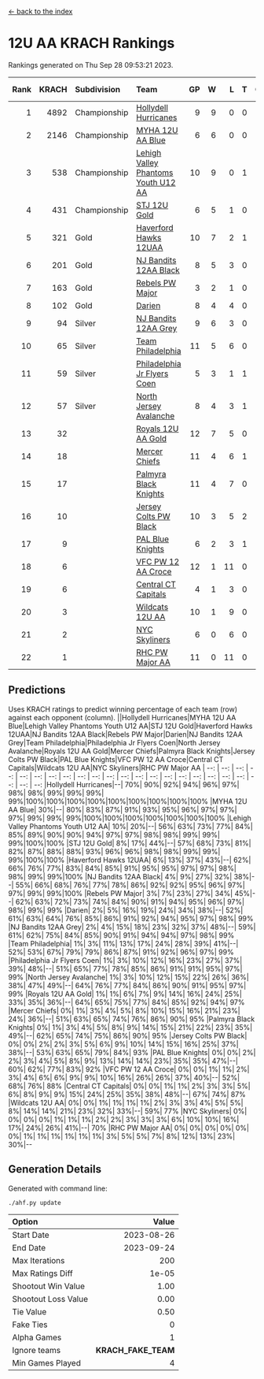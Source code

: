 [<- back to the index](readme.md)
# 12U AA KRACH Rankings
Rankings generated on Thu Sep 28 09:53:21 2023.

Rank|KRACH|Subdivision|Team|GP|W|L|T|OTW|OTL|SoS|Exp Wins|Win Diff
---:|---:|:---|:---|---:|---:|---:|---:|---:|---:|---:|---:|---:
1|4892|Championship|[Hollydell Hurricanes](https://gamesheetstats.com/seasons/3659/teams/141133/schedule)|9|9|0|0|2|0|80|9.8|-0.0
2|2146|Championship|[MYHA 12U AA Blue](https://gamesheetstats.com/seasons/3659/teams/141123/schedule)|6|6|0|0|1|0|50|6.8|-0.0
3|538|Championship|[Lehigh Valley Phantoms Youth U12 AA](https://gamesheetstats.com/seasons/3659/teams/141129/schedule)|10|9|0|1|0|0|39|10.4|0.0
4|431|Championship|[STJ 12U Gold](https://gamesheetstats.com/seasons/3659/teams/141122/schedule)|6|5|1|0|1|0|112|5.9|0.0
5|321|Gold|[Haverford Hawks 12UAA](https://gamesheetstats.com/seasons/3659/teams/141127/schedule)|10|7|2|1|0|2|543|8.4|0.0
6|201|Gold|[NJ Bandits 12AA Black](https://gamesheetstats.com/seasons/3659/teams/141126/schedule)|8|5|3|0|0|1|858|5.9|0.0
7|163|Gold|[Rebels PW Major](https://gamesheetstats.com/seasons/3659/teams/141138/schedule)|3|2|1|0|0|0|75|2.9|0.0
8|102|Gold|[Darien](https://gamesheetstats.com/seasons/3659/teams/141125/schedule)|8|4|4|0|1|1|341|4.9|0.0
9|94|Silver|[NJ Bandits 12AA Grey](https://gamesheetstats.com/seasons/3659/teams/141134/schedule)|9|6|3|0|1|0|569|6.9|0.0
10|65|Silver|[Team Philadelphia](https://gamesheetstats.com/seasons/3659/teams/141128/schedule)|11|5|6|0|1|0|633|5.9|0.0
11|59|Silver|[Philadelphia Jr Flyers Coen](https://gamesheetstats.com/seasons/3659/teams/141143/schedule)|5|3|1|1|0|0|64|4.4|0.0
12|57|Silver|[North Jersey Avalanche](https://gamesheetstats.com/seasons/3659/teams/141137/schedule)|8|4|3|1|0|2|626|5.4|0.0
13|32||[Royals 12U AA Gold](https://gamesheetstats.com/seasons/3659/teams/141142/schedule)|12|7|5|0|0|0|434|7.9|0.0
14|18||[Mercer Chiefs](https://gamesheetstats.com/seasons/3659/teams/141135/schedule)|11|4|6|1|0|0|83|5.4|0.0
15|17||[Palmyra Black Knights](https://gamesheetstats.com/seasons/3659/teams/141130/schedule)|11|4|7|0|1|0|844|4.9|0.0
16|10||[Jersey Colts PW Black](https://gamesheetstats.com/seasons/3659/teams/141141/schedule)|10|3|5|2|0|0|95|4.9|0.0
17|9||[PAL Blue Knights](https://gamesheetstats.com/seasons/3659/teams/141139/schedule)|6|2|3|1|0|0|24|3.4|0.0
18|6||[VFC PW 12 AA Croce](https://gamesheetstats.com/seasons/3659/teams/141131/schedule)|12|1|11|0|0|1|546|1.9|0.0
19|6||[Central CT Capitals](https://gamesheetstats.com/seasons/3659/teams/141124/schedule)|4|1|3|0|0|1|452|1.9|0.0
20|3||[Wildcats 12U AA](https://gamesheetstats.com/seasons/3659/teams/141136/schedule)|10|1|9|0|0|0|714|1.9|0.0
21|2||[NYC Skyliners](https://gamesheetstats.com/seasons/3659/teams/141144/schedule)|6|0|6|0|0|0|139|0.9|0.0
22|1||[RHC PW Major AA](https://gamesheetstats.com/seasons/3659/teams/141132/schedule)|11|0|11|0|0|0|89|0.9|0.0

## Predictions
Uses KRACH ratings to predict winning percentage of each team (row) against each opponent (column).
||Hollydell Hurricanes|MYHA 12U AA Blue|Lehigh Valley Phantoms Youth U12 AA|STJ 12U Gold|Haverford Hawks 12UAA|NJ Bandits 12AA Black|Rebels PW Major|Darien|NJ Bandits 12AA Grey|Team Philadelphia|Philadelphia Jr Flyers Coen|North Jersey Avalanche|Royals 12U AA Gold|Mercer Chiefs|Palmyra Black Knights|Jersey Colts PW Black|PAL Blue Knights|VFC PW 12 AA Croce|Central CT Capitals|Wildcats 12U AA|NYC Skyliners|RHC PW Major AA
| --: | --: | --: | --: | --: | --: | --: | --: | --: | --: | --: | --: | --: | --: | --: | --: | --: | --: | --: | --: | --: | --: | --: 
|Hollydell Hurricanes|--| 70%| 90%| 92%| 94%| 96%| 97%| 98%| 98%| 99%| 99%| 99%| 99%|100%|100%|100%|100%|100%|100%|100%|100%|100%
|MYHA 12U AA Blue| 30%|--| 80%| 83%| 87%| 91%| 93%| 95%| 96%| 97%| 97%| 97%| 99%| 99%| 99%|100%|100%|100%|100%|100%|100%|100%
|Lehigh Valley Phantoms Youth U12 AA| 10%| 20%|--| 56%| 63%| 73%| 77%| 84%| 85%| 89%| 90%| 90%| 94%| 97%| 97%| 98%| 98%| 99%| 99%| 99%|100%|100%
|STJ 12U Gold|  8%| 17%| 44%|--| 57%| 68%| 73%| 81%| 82%| 87%| 88%| 88%| 93%| 96%| 96%| 98%| 98%| 99%| 99%| 99%|100%|100%
|Haverford Hawks 12UAA|  6%| 13%| 37%| 43%|--| 62%| 66%| 76%| 77%| 83%| 84%| 85%| 91%| 95%| 95%| 97%| 97%| 98%| 98%| 99%| 99%|100%
|NJ Bandits 12AA Black|  4%|  9%| 27%| 32%| 38%|--| 55%| 66%| 68%| 76%| 77%| 78%| 86%| 92%| 92%| 95%| 96%| 97%| 97%| 99%| 99%|100%
|Rebels PW Major|  3%|  7%| 23%| 27%| 34%| 45%|--| 62%| 63%| 72%| 73%| 74%| 84%| 90%| 91%| 94%| 95%| 96%| 97%| 98%| 99%| 99%
|Darien|  2%|  5%| 16%| 19%| 24%| 34%| 38%|--| 52%| 61%| 63%| 64%| 76%| 85%| 86%| 91%| 92%| 94%| 95%| 97%| 98%| 99%
|NJ Bandits 12AA Grey|  2%|  4%| 15%| 18%| 23%| 32%| 37%| 48%|--| 59%| 61%| 62%| 75%| 84%| 85%| 90%| 91%| 94%| 94%| 97%| 98%| 99%
|Team Philadelphia|  1%|  3%| 11%| 13%| 17%| 24%| 28%| 39%| 41%|--| 52%| 53%| 67%| 79%| 79%| 86%| 87%| 91%| 92%| 96%| 97%| 99%
|Philadelphia Jr Flyers Coen|  1%|  3%| 10%| 12%| 16%| 23%| 27%| 37%| 39%| 48%|--| 51%| 65%| 77%| 78%| 85%| 86%| 91%| 91%| 95%| 97%| 99%
|North Jersey Avalanche|  1%|  3%| 10%| 12%| 15%| 22%| 26%| 36%| 38%| 47%| 49%|--| 64%| 76%| 77%| 84%| 86%| 90%| 91%| 95%| 97%| 99%
|Royals 12U AA Gold|  1%|  1%|  6%|  7%|  9%| 14%| 16%| 24%| 25%| 33%| 35%| 36%|--| 64%| 65%| 75%| 77%| 84%| 85%| 92%| 94%| 97%
|Mercer Chiefs|  0%|  1%|  3%|  4%|  5%|  8%| 10%| 15%| 16%| 21%| 23%| 24%| 36%|--| 51%| 63%| 65%| 74%| 76%| 86%| 90%| 95%
|Palmyra Black Knights|  0%|  1%|  3%|  4%|  5%|  8%|  9%| 14%| 15%| 21%| 22%| 23%| 35%| 49%|--| 62%| 65%| 74%| 75%| 86%| 90%| 95%
|Jersey Colts PW Black|  0%|  0%|  2%|  2%|  3%|  5%|  6%|  9%| 10%| 14%| 15%| 16%| 25%| 37%| 38%|--| 53%| 63%| 65%| 79%| 84%| 93%
|PAL Blue Knights|  0%|  0%|  2%|  2%|  3%|  4%|  5%|  8%|  9%| 13%| 14%| 14%| 23%| 35%| 35%| 47%|--| 60%| 62%| 77%| 83%| 92%
|VFC PW 12 AA Croce|  0%|  0%|  1%|  1%|  2%|  3%|  4%|  6%|  6%|  9%|  9%| 10%| 16%| 26%| 26%| 37%| 40%|--| 52%| 68%| 76%| 88%
|Central CT Capitals|  0%|  0%|  1%|  1%|  2%|  3%|  3%|  5%|  6%|  8%|  9%|  9%| 15%| 24%| 25%| 35%| 38%| 48%|--| 67%| 74%| 87%
|Wildcats 12U AA|  0%|  0%|  1%|  1%|  1%|  1%|  2%|  3%|  3%|  4%|  5%|  5%|  8%| 14%| 14%| 21%| 23%| 32%| 33%|--| 59%| 77%
|NYC Skyliners|  0%|  0%|  0%|  0%|  1%|  1%|  1%|  2%|  2%|  3%|  3%|  3%|  6%| 10%| 10%| 16%| 17%| 24%| 26%| 41%|--| 70%
|RHC PW Major AA|  0%|  0%|  0%|  0%|  0%|  0%|  1%|  1%|  1%|  1%|  1%|  1%|  3%|  5%|  5%|  7%|  8%| 12%| 13%| 23%| 30%|--

## Generation Details

Generated with command line:
```
./ahf.py update
```

| Option | Value |
| :----- | ----: |
| Start Date | 2023-08-26 |
| End Date | 2023-09-24 |
| Max Iterations | 200 |
| Max Ratings Diff | 1e-05 |
| Shootout Win Value | 1.00 |
| Shootout Loss Value | 0.00 |
| Tie Value | 0.50 |
| Fake Ties | 0 |
| Alpha Games | 1 |
| Ignore teams | __KRACH_FAKE_TEAM__ |
| Min Games Played | 4 |

